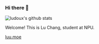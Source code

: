 ### Hi there 👋

![ludoux's github stats](https://github-readme-stats.vercel.app/api?username=ludoux&count_private=true&hide=stars&theme=solarized-light)

Welcome! This is Lu Chang, student at NPU.

[luu.moe](https://www.luu.moe)

<!--
**ludoux/ludoux** is a ✨ _special_ ✨ repository because its `README.md` (this file) appears on your GitHub profile.

Here are some ideas to get you started:

- 🔭 I’m currently working on ...
- 🌱 I’m currently learning ...
- 👯 I’m looking to collaborate on ...
- 🤔 I’m looking for help with ...
- 💬 Ask me about ...
- 📫 How to reach me: ...
- 😄 Pronouns: ...
- ⚡ Fun fact: ...
-->
